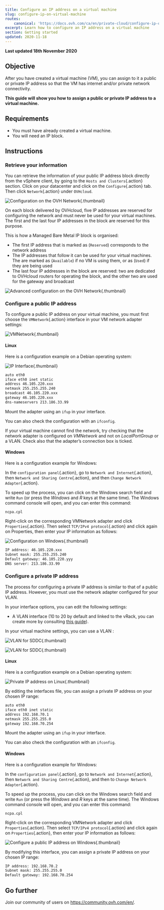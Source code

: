 ```yaml
---
title: Configure an IP address on a virtual machine
slug: configure-ip-on-virtual-machine
routes:
    canonical: 'https://docs.ovh.com/ca/en/private-cloud/configure-ip-on-virtual-machine/'
excerpt: Learn how to configure an IP address on a virtual machine
section: Getting started
updated: 2020-11-18
---
```


**Last updated 18th November 2020**

## Objective

After you have created a virtual machine (VM), you can assign to it a public or private IP address so that the VM has internet and/or private network connectivity.

**This guide will show you how to assign a public or private IP address to a virtual machine.**

## Requirements

- You must have already created a virtual machine.
- You will need an IP block.

## Instructions

### Retrieve your information

You can retrieve the information of your public IP address block directly from the vSphere client, by going to the `Hosts and Clusters`{.action} section. Click on your datacenter and click on the `Configure`{.action} tab. Then click `Network`{.action} under `OVHcloud`.

![Configuration on the OVH Network](images/01config_ip_ovh_network.png){.thumbnail}

On each block delivered by OVHcloud, five IP addresses are reserved for configuring the network and must never be used for your virtual machines. The first and the last four IP addresses in the block are reserved for this purpose.

This is how a Managed Bare Metal IP block is organised:

- The first IP address that is marked as (`Reserved`) corresponds to the network address
- The IP addresses that follow it can be used for your virtual machines. The are marked as (`Available`) if no VM is using them, or as (`Used`) if they are being used
- The last four IP addresses in the block are reserved: two are dedicated to OVHcloud routers for operating the block, and the other two are used for the gateway and broadcast

![Advanced configuration on the OVH Network](images/02config_ip_ovh_network_advanced.png){.thumbnail}

### Configure a public IP address

To configure a public IP address on your virtual machine, you must first choose the `VMNetwork`{.action} interface in your VM network adapter settings:

![VMNetwork](images/03vmnetwork.png){.thumbnail}

#### Linux

Here is a configuration example on a Debian operating system:

![IP Interface](images/config_ip_interfaces.jpg){.thumbnail}

```sh
auto eth0
iface eth0 inet static
address 46.105.220.xxx
netmask 255.255.255.240
broadcast 46.105.220.xxx
gateway 46.105.220.xxx
dns-nameservers 213.186.33.99
```

Mount the adapter using an `ifup` in your interface.

You can also check the configuration with an `ifconfig`.

If your virtual machine cannot find the network, try checking that the network adapter is configured on *VMNetwork* and not on *LocalPortGroup* or a VLAN. Check also that the adapter’s connection box is ticked.

#### Windows

Here is a configuration example for Windows:

In the `configuration panel`{.action}, go to `Network and Internet`{.action}, then `Network and Sharing Centre`{.action}, and then `Change Network Adapter`{.action}.

To speed up the process, you can click on the Windows search field and write `Run` (or press the *Windows* and *R* keys at the same time). The Windows command console will open, and you can enter this command:

```shell
ncpa.cpl
```

Right-click on the corresponding VMNetwork adapter and click `Properties`{.action}. Then select `TCP/IPv4 protocol`{.action} and click again on Properties, then enter your IP information as follows:

![Configuration on Windows](images/config_ip_windows.jpg){.thumbnail}

```sh
IP address: 46.105.220.xxx
Subnet mask: 255.255.255.240
Default gateway: 46.105.220.yyy
DNS server: 213.186.33.99
```

### Configure a private IP address

The process for configuring a private IP address is similar to that of a public IP address. However, you must use the network adapter configured for your VLAN.

In your interface options, you can edit the following settings:

- A VLAN interface (10 to 20 by default and linked to the vRack, you can create more by consulting [this guide](../creation-vlan/)).

In your virtual machine settings, you can use a VLAN :

![VLAN for SDDC](images/04vlanBis.png){.thumbnail}

![VLAN for SDDC](images/05vlan.png){.thumbnail}

#### Linux

Here is a configuration example on a Debian operating system:

![Private IP address on Linux](images/linux_private.PNG){.thumbnail}

By editing the interfaces file, you can assign a private IP address on your chosen IP range:

```sh
auto eth0
iface eth0 inet static
address 192.168.70.1
netmask 255.255.255.0
gateway 192.168.70.254
```

Mount the adapter using an `ifup` in your interface.

You can also check the configuration with an `ifconfig`.

#### Windows

Here is a configuration example for Windows:

In the `configuration panel`{.action}, go to `Network and Internet`{.action}, then `Network and Sharing Centre`{.action}, and then to `Change Network Adapter`{.action}.

To speed up the process, you can click on the Windows search field and write `Run` (or press the *Windows* and *R* keys at the same time). The Windows command console will open, and you can enter this command:

```shell
ncpa.cpl
```

Right-click on the corresponding VMNetwork adapter and click `Properties`{.action}. Then select `TCP/IPv4 protocol`{.action} and click again on `Properties`{.action}, then enter your IP information as follows:

![Configure a public IP address on Windows](images/windows_private.PNG){.thumbnail}

By modifying this interface, you can assign a private IP address on your chosen IP range:

```sh
IP address: 192.168.70.2
Subnet mask: 255.255.255.0
Default gateway: 192.168.70.254
```

## Go further

Join our community of users on <https://community.ovh.com/en/>.